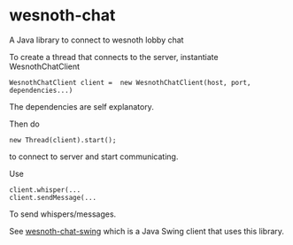 # wesnoth-chat
A Java library to connect to wesnoth lobby chat

To create a thread that connects to the server, instantiate WesnothChatClient

    WesnothChatClient client =  new WesnothChatClient(host, port, dependencies...)

The dependencies are self explanatory.

Then do

    new Thread(client).start();
    
to connect to server and start communicating.

Use

    client.whisper(...
    client.sendMessage(...
    
To send whispers/messages.

See [wesnoth-chat-swing](https://github.com/pubudug/wesnoth-chat-swing) which is a Java Swing client that uses this library.
